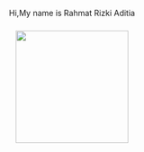 <p align="center">Hi,My name is Rahmat Rizki Aditia</p>

###

<div align="center">
  <img height="200" src="https://i.imgflip.com/65efzo.gif"  />
</div>

###
